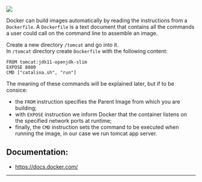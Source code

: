 
![](https://deploybot.com/assets/guides/_740x345_crop_center-center/docker-head-big@2x.png)

Docker can build images automatically by reading the instructions from a `Dockerfile`. A `Dockerfile` is a text document that contains all the commands a user could call on the command line to assemble an image.

Create a new directory `/tomcat` and go into it.  
In `/tomcat` directory create `Dockerfile` with the following content: 
```
FROM tomcat:jdk11-openjdk-slim
EXPOSE 8080
CMD ["catalina.sh", "run"]
```
The meaning of these commands will be explained later, but if to be consice:
- the `FROM` instruction specifies the Parent Image from which you are building;
-  with `EXPOSE` instruction we inform Docker that the container listens on the specified network ports at runtime;
- finally, the `CMD` instruction sets the command to be executed when running the image, in our case we run tomcat app server.



## Documentation:
- https://docs.docker.com/

---
